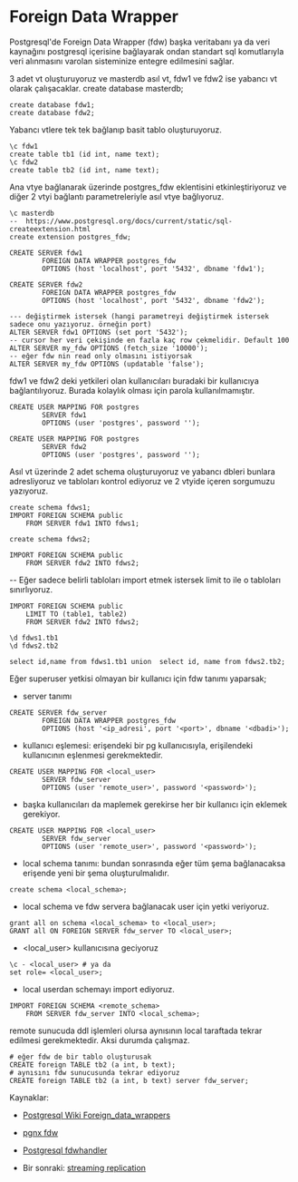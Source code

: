 # Foreign Data Wrapper
Postgresql'de Foreign Data Wrapper (fdw) başka veritabanı ya da veri kaynağını postgresql içerisine bağlayarak ondan standart sql komutlarıyla veri alınmasını varolan sisteminize entegre edilmesini sağlar.

3 adet vt oluşturuyoruz ve masterdb asıl vt, fdw1 ve fdw2 ise yabancı vt olarak çalışacaklar.
create database masterdb;
```
create database fdw1;
create database fdw2;
```
Yabancı vtlere tek tek bağlanıp basit tablo oluşturuyoruz.
```
\c fdw1
create table tb1 (id int, name text);
\c fdw2
create table tb2 (id int, name text);
```

Ana vtye bağlanarak  üzerinde postgres_fdw eklentisini etkinleştiriyoruz ve diğer 2 vtyi bağlantı parametreleriyle asıl vtye bağlıyoruz.
```
\c masterdb
--  https://www.postgresql.org/docs/current/static/sql-createextension.html
create extension postgres_fdw;

CREATE SERVER fdw1
        FOREIGN DATA WRAPPER postgres_fdw
        OPTIONS (host 'localhost', port '5432', dbname 'fdw1');

CREATE SERVER fdw2
        FOREIGN DATA WRAPPER postgres_fdw
        OPTIONS (host 'localhost', port '5432', dbname 'fdw2');
```

```
--- değiştirmek istersek (hangi parametreyi değiştirmek istersek sadece onu yazıyoruz. örneğin port)
ALTER SERVER fdw1 OPTIONS (set port '5432');
-- cursor her veri çekişinde en fazla kaç row çekmelidir. Default 100
ALTER SERVER my_fdw OPTIONS (fetch_size '10000');
-- eğer fdw nin read only olmasını istiyorsak
ALTER SERVER my_fdw OPTIONS (updatable 'false');
```
fdw1 ve fdw2 deki yetkileri olan kullanıcıları buradaki bir kullanıcıya bağlantılıyoruz. Burada kolaylık olması için parola kullanılmamıştır.
```
CREATE USER MAPPING FOR postgres
        SERVER fdw1
        OPTIONS (user 'postgres', password '');

CREATE USER MAPPING FOR postgres
        SERVER fdw2
        OPTIONS (user 'postgres', password '');
```
Asıl vt üzerinde 2 adet schema oluşturuyoruz ve yabancı dbleri bunlara adresliyoruz ve tabloları kontrol ediyoruz ve 2 vtyide içeren sorgumuzu yazıyoruz.
```
create schema fdws1;
IMPORT FOREIGN SCHEMA public
    FROM SERVER fdw1 INTO fdws1;

create schema fdws2;

IMPORT FOREIGN SCHEMA public
    FROM SERVER fdw2 INTO fdws2;
```

-- Eğer sadece belirli tabloları import etmek istersek limit to ile o tabloları sınırlıyoruz.
```
IMPORT FOREIGN SCHEMA public
	LIMIT TO (table1, table2)
    FROM SERVER fdw2 INTO fdws2;

\d fdws1.tb1
\d fdws2.tb2

select id,name from fdws1.tb1 union  select id, name from fdws2.tb2;
```
Eğer superuser yetkisi olmayan bir kullanıcı için fdw tanımı yaparsak;
* server tanımı
```
CREATE SERVER fdw_server
        FOREIGN DATA WRAPPER postgres_fdw
        OPTIONS (host '<ip_adresi', port '<port>', dbname '<dbadi>');
```
* kullanıcı eşlemesi: erişendeki bir pg kullanıcısıyla, erişilendeki kullanıcının eşlenmesi gerekmektedir.

```
CREATE USER MAPPING FOR <local_user>
        SERVER fdw_server
        OPTIONS (user 'remote_user>', password '<password>');
```
* başka kullanıcıları da maplemek gerekirse her bir kullanıcı için eklemek gerekiyor.
```
CREATE USER MAPPING FOR <local_user>
        SERVER fdw_server
        OPTIONS (user 'remote_user>', password '<password>');
```
* local schema tanımı: bundan sonrasında eğer tüm şema bağlanacaksa erişende yeni bir şema oluşturulmalıdır.

```
create schema <local_schema>;
```

* local schema ve fdw servera bağlanacak user için yetki veriyoruz.

```
grant all on schema <local_schema> to <local_user>;
GRANT all ON FOREIGN SERVER fdw_server TO <local_user>;

```
* <local_user> kullanıcısına geciyoruz
```
\c - <local_user> # ya da
set role= <local_user>;
```
* local userdan schemayı import ediyoruz.
```
IMPORT FOREIGN SCHEMA <remote_schema>
    FROM SERVER fdw_server INTO <local_schema>;
```
remote sunucuda ddl işlemleri olursa aynısının local taraftada tekrar edilmesi gerekmektedir. Aksi durumda çalışmaz.

```
# eğer fdw de bir tablo oluşturusak
CREATE foreign TABLE tb2 (a int, b text);
# aynısını fdw sunucusunda tekrar ediyoruz
CREATE foreign TABLE tb2 (a int, b text) server fdw_server;
```

Kaynaklar:
* [Postgresql Wiki Foreign_data_wrappers ](https://wiki.postgresql.org/wiki/Foreign_data_wrappers)
* [pgnx fdw ](http://pgxn.org/tag/fdw/)
* [Postgresql fdwhandler](https://www.postgresql.org/docs/current/static/fdwhandler.html)

* Bir sonraki:
[streaming replication](replikasyon.md)
